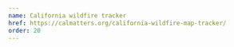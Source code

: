 ```yaml
---
name: California wildfire tracker
href: https://calmatters.org/california-wildfire-map-tracker/
order: 20
---
```


